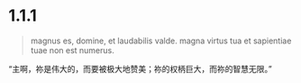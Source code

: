 # 1.1.1

> magnus es, domine, et laudabilis valde. magna virtus tua et sapientiae tuae non est numerus.

“主啊，祢是伟大的，而要被极大地赞美；祢的权柄巨大，而祢的智慧无限。”